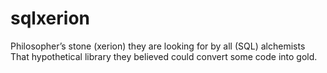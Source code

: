 # sqlxerion

Philosopher’s stone (xerion) they are looking for by all (SQL) alchemists
That hypothetical library they believed could convert some code into gold.